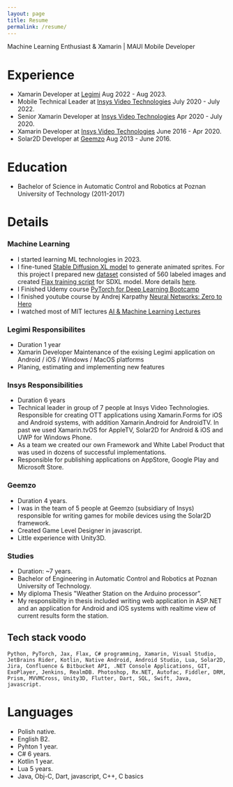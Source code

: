```yaml
---
layout: page
title: Resume
permalink: /resume/
---
```


Machine Learning Enthusiast & Xamarin | MAUI Mobile Developer 

# Experience
- Xamarin Developer at [Legimi](https://www.legimi.pl/) Aug 2022 - Aug 2023.
- Mobile Technical Leader at [Insys Video Technologies](https://insysvideotechnologies.com/) July 2020 - July 2022.
- Senior Xamarin Developer at [Insys Video Technologies](https://insysvideotechnologies.com/) Apr 2020 - July 2020.
- Xamarin Developer at [Insys Video Technologies](https://insysvideotechnologies.com/) June 2016 - Apr 2020.
- Solar2D Developer at [Geemzo](https://twitter.com/geemzo) Aug 2013 - June 2016.

# Education 
- Bachelor of Science in Automatic Control and Robotics at Poznan University of Technology (2011-2017)

# Details

### Machine Learning

- I started learning ML technologies in 2023.
- I fine-tuned [Stable Diffusion XL model](https://huggingface.co/pawkanarek/spraix_sdxl_best_96_32) to generate animated sprites. For this project I prepared new [dataset](https://huggingface.co/datasets/pawkanarek/spraix_1024) consisted of 560 labeled images and created [Flax training script](https://github.com/PawKanarek/spraix/blob/48d8c209a359622e6db56e6d555667ac466dc952/train_text_to_image_flax_sdxl.py) for SDXL model. More details [here](https://github.com/PawKanarek/spraix).
- I Finished Udemy course [PyTorch for Deep Learning Bootcamp](
 https://www.udemy.com/course/pytorch-for-deep-learning/)
- I finished youtube course by Andrej Karpathy [Neural Networks: Zero to Hero](https://www.youtube.com/watch?v=VMj-3S1tku0&list=PLAqhIrjkxbuWI23v9cThsA9GvCAUhRvKZ)
- I watched most of MIT lectures [AI & Machine Learning Lectures](https://deeplearning.mit.edu/)

### Legimi Responsibilites

- Duration 1 year
- Xamarin Developer Maintenance of the exising Legimi application on Android / iOS / Windows / MacOS platforms 
- Planing, estimating and implementing new features


### Insys Responsibilities

- Duration 6 years
- Technical leader in group of 7 people at Insys Video Technologies. Responsible for creating OTT applications using Xamarin.Forms for iOS and Android systems, with addition Xamarin.Android for AndroidTV. In past we used Xamarin.tvOS for AppleTV, Solar2D for Android & iOS and UWP for Windows Phone.
- As a team we created our own Framework and White Label Product that was used in dozens of successful implementations.
- Responsible for publishing applications on AppStore, Google Play and Microsoft Store.

### Geemzo

- Duration 4 years.
- I was in the team of 5 people at Geemzo (subsidiary of Insys) responsible for writing games for mobile devices using the Solar2D framework.
- Created Game Level Designer in javascript.
- Little experience with Unity3D.

### Studies
- Duration: ~7 years.
- Bachelor of Engineering in Automatic Control and Robotics at Poznan University of Technology.
- My diploma Thesis "Weather Station on the Arduino processor”.
- My responsibility in thesis included writing web application in ASP.NET and an application for Android and iOS systems with realtime view of current results form the station.

## Tech stack voodo
```
Python, PyTorch, Jax, Flax, C# programming, Xamarin, Visual Studio, JetBrains Rider, Kotlin, Native Android, Android Studio, Lua, Solar2D, Jira, Confluence & Bitbucket API, .NET Console Applications, GIT, ExoPlayer, Jenkins, RealmDB. Photoshop, Rx.NET, Autofac, Fiddler, DRM, Prism, MVVMCross, Unity3D, Flutter, Dart, SQL, Swift, Java, javascript.
```

# Languages
- Polish native.
- English B2.
- Pyhton 1 year.
- C# 6 years.
- Kotlin 1 year.
- Lua 5 years.
- Java, Obj-C, Dart, javascript, C++, C basics